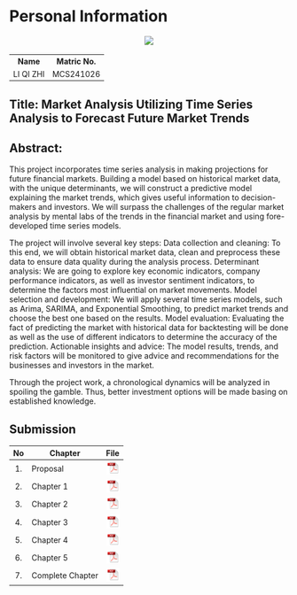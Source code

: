 # Personal Information
<p align="center"><img height="200px" src="https://github.com/drshahizan/research-design/blob/main/proposal/proposal24251/LI%20QIZHI/1%E5%AF%B8.jpg"></p>

<table align="center">
  <tr>
    <th>Name</th>
    <th>Matric No.</th>
  </tr>
  <tr>
    <td>LI QI ZHI</td>
    <td>MCS241026</td>
  </tr>
</table>

## Title: Market Analysis Utilizing Time Series Analysis to Forecast Future Market Trends

## Abstract:
This project incorporates time series analysis in making projections for future financial markets. Building a model based on historical market data, with the unique determinants, we will construct a predictive model explaining the market trends, which gives useful information to decision-makers and investors. We will surpass the challenges of the regular market analysis by mental labs of the trends in the financial market and using fore-developed time series models.

The project will involve several key steps: Data collection and cleaning: To this end, we will obtain historical market data, clean and preprocess these data to ensure data quality during the analysis process. Determinant analysis: We are going to explore key economic indicators, company performance indicators, as well as investor sentiment indicators, to determine the factors most influential on market movements. Model selection and development: We will apply several time series models, such as Arima, SARIMA, and Exponential Smoothing, to predict market trends and choose the best one based on the results. Model evaluation: Evaluating the fact of predicting the market with historical data for backtesting will be done as well as the use of different indicators to determine the accuracy of the prediction. Actionable insights and advice: The model results, trends, and risk factors will be monitored to give advice and recommendations for the businesses and investors in the market.

Through the project work, a chronological dynamics will be analyzed in spoiling the gamble. Thus, better investment options will be made basing on established knowledge. 


## Submission

| No  | Chapter     |                                                 File |
| :-: | ---------- | :---------------------------------------------------------------------------------------------------: |
|  1.  | Proposal | <a href="Proposal"><img src="../../../images/pdf.svg" width="24px" height="24px"></a> |
|  2.  | Chapter 1 | <a href="Chapter 1/"><img src="../../../images/pdf.svg" width="24px" height="24px"></a> |
|  3.  | Chapter 2 | <a href="Chapter 2/"><img src="../../../images/pdf.svg" width="24px" height="24px"></a> |
|  4.  | Chapter 3 | <a href="Chapter 3/"><img src="../../../images/pdf.svg" width="24px" height="24px"></a> |
|  5.  | Chapter 4 | <a href="Chapter 4/"><img src="../../../images/pdf.svg" width="24px" height="24px"></a> |
|  6.  | Chapter 5 | <a href="Chapter 5/"><img src="../../../images/pdf.svg" width="24px" height="24px"></a> |
|  7.  | Complete Chapter | <a href="Full Chapter/"><img src="../../../images/pdf.svg" width="24px" height="24px"></a> |
